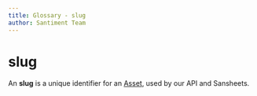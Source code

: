 ```yaml
---
title: Glossary - slug
author: Santiment Team
---
```


# slug

An **slug** is a unique identifier for an [Asset](/glossary/asset/), used by our API and Sansheets.
